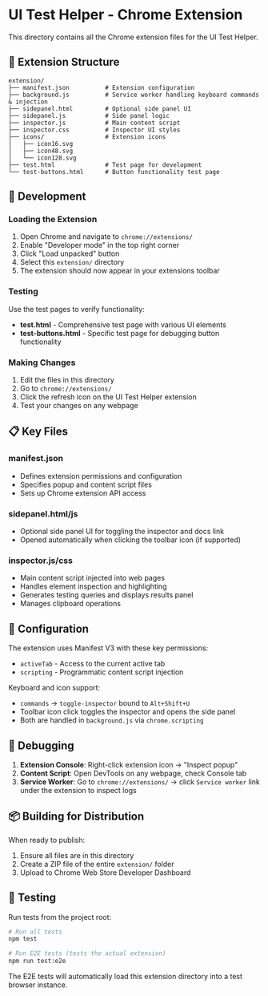 # UI Test Helper - Chrome Extension

This directory contains all the Chrome extension files for the UI Test Helper.

## 📁 Extension Structure

```
extension/
├── manifest.json          # Extension configuration
├── background.js          # Service worker handling keyboard commands & injection
├── sidepanel.html         # Optional side panel UI
├── sidepanel.js           # Side panel logic
├── inspector.js           # Main content script
├── inspector.css          # Inspector UI styles
├── icons/                 # Extension icons
│   ├── icon16.svg
│   ├── icon48.svg
│   └── icon128.svg
├── test.html              # Test page for development
└── test-buttons.html      # Button functionality test page
```

## 🚀 Development

### Loading the Extension

1. Open Chrome and navigate to `chrome://extensions/`
2. Enable "Developer mode" in the top right corner
3. Click "Load unpacked" button
4. Select this `extension/` directory
5. The extension should now appear in your extensions toolbar

### Testing

Use the test pages to verify functionality:

- **test.html** - Comprehensive test page with various UI elements
- **test-buttons.html** - Specific test page for debugging button functionality

### Making Changes

1. Edit the files in this directory
2. Go to `chrome://extensions/`
3. Click the refresh icon on the UI Test Helper extension
4. Test your changes on any webpage

## 📋 Key Files

### manifest.json
- Defines extension permissions and configuration
- Specifies popup and content script files
- Sets up Chrome extension API access

### sidepanel.html/js
- Optional side panel UI for toggling the inspector and docs link
- Opened automatically when clicking the toolbar icon (if supported)

### inspector.js/css
- Main content script injected into web pages
- Handles element inspection and highlighting
- Generates testing queries and displays results panel
- Manages clipboard operations

## 🔧 Configuration

The extension uses Manifest V3 with these key permissions:
- `activeTab` - Access to the current active tab
- `scripting` - Programmatic content script injection

Keyboard and icon support:
- `commands` → `toggle-inspector` bound to `Alt+Shift+U`
- Toolbar icon click toggles the inspector and opens the side panel
- Both are handled in `background.js` via `chrome.scripting`

## 🐛 Debugging

1. **Extension Console**: Right-click extension icon → "Inspect popup"
2. **Content Script**: Open DevTools on any webpage, check Console tab
3. **Service Worker**: Go to `chrome://extensions/` → click `Service worker` link under the extension to inspect logs

## 📦 Building for Distribution

When ready to publish:

1. Ensure all files are in this directory
2. Create a ZIP file of the entire `extension/` folder
3. Upload to Chrome Web Store Developer Dashboard

## 🧪 Testing

Run tests from the project root:

```bash
# Run all tests
npm test

# Run E2E tests (tests the actual extension)
npm run test:e2e
```

The E2E tests will automatically load this extension directory into a test browser instance. 